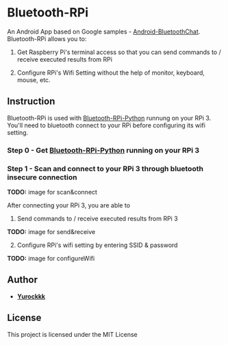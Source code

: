 # Bluetooth-RPi

An Android App based on Google samples - [Android-BluetoothChat](https://github.com/googlesamples/android-BluetoothChat). Bluetooth-RPi allows you to:
1. Get Raspberry Pi's terminal access so that you can send commands to / receive executed results from RPi

2. Configure RPi's Wifi Setting without the help of monitor, keyboard, mouse, etc.

## Instruction

Bluetooth-RPi is used with [Bluetooth-RPi-Python](https://github.com/Yurockkk/Bluetooth-RPi-Python) runnung on your RPi 3. You'll need to bluetooth connect to your RPi before configuring its wifi setting.

### Step 0 - Get [Bluetooth-RPi-Python](https://github.com/Yurockkk/Bluetooth-RPi-Python) running on your RPi 3

### Step 1 - Scan and connect to your RPi 3 through bluetooth insecure connection

**TODO:** image for scan&connect

After connecting your RPi 3, you are able to 
1. Send commands to / receive executed results from RPi 3

**TODO:** image for send&receive

2. Configure RPi's wifi setting by entering SSID & password 

**TODO:** image for configureWifi

## Author

* **[Yurockkk](https://github.com/Yurockkk)**

## License

This project is licensed under the MIT License

